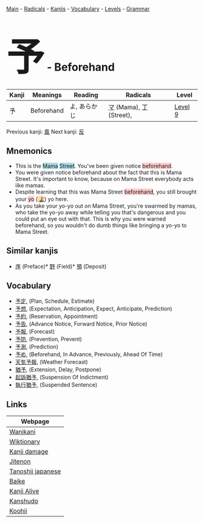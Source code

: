 <style> bigfont {font-size: 100px}</style>
[Main](../README.md) -
[Radicals](../radicals.md) -
[Kanjis](../kanjis.md) -
[Vocabulary](../vocabulary.md) -
[Levels](../levels.md) -
[Grammar](../grammar.md)
# <bigfont> 予</bigfont> - Beforehand 

| Kanji | Meanings | Reading | Radicals | Level |
| --- | --- | --- | --- | --- |
| 予 | Beforehand | よ, あらかじ | [マ](../radicals/マ.md) (Mama), [丁](../radicals/丁.md) (Street),  | [Level 9](../levels/wk_level9.md) |

Previous kanji: [風](風.md) Next kanji: [反](反.md) 

## Mnemonics
 * This is the <span style="background-color:#ADD8E6"> Mama</span> <span style="background-color:#ADD8E6"> Street</span>. You've been given notice <span style="background-color:#ffcccb"> beforehand</span>.
* You were given notice beforehand about the fact that this is Mama Street. It's important to know, because on Mama Street everybody acts like mamas.
* Despite learning that this was Mama Street <span style="background-color:#ffcccb"> beforehand</span>, you still brought your <span style="background-color:#ffcccb"> yo</span> (<span style="background-color:#fed8b1"> [よ](https://jisho.org/search/よ)</span>) yo here.
* As you take your yo-yo out on Mama Street, you're swarmed by mamas, who take the yo-yo away while telling you that's dangerous and you could put an eye out with that. This is why you were warned beforehand, so you wouldn't do dumb things like bringing a yo-yo to Mama Street.


## Similar kanjis
 * [序](序.md) (Preface)* [野](野.md) (Field)* [預](預.md) (Deposit)


## Vocabulary
 * [予定](../vocabulary/予.md), (Plan, Schedule, Estimate)
* [予想](../vocabulary/予.md), (Expectation, Anticipation, Expect, Anticipate, Prediction)
* [予約](../vocabulary/予.md), (Reservation, Appointment)
* [予告](../vocabulary/予.md), (Advance Notice, Forward Notice, Prior Notice)
* [予報](../vocabulary/予.md), (Forecast)
* [予防](../vocabulary/予.md), (Prevention, Prevent)
* [予測](../vocabulary/予.md), (Prediction)
* [予め](../vocabulary/予.md), (Beforehand, In Advance, Previously, Ahead Of Time)
* [天気予報](../vocabulary/予.md), (Weather Forecast)
* [猶予](../vocabulary/予.md), (Extension, Delay, Postpone)
* [起訴猶予](../vocabulary/予.md), (Suspension Of Indictment)
* [執行猶予](../vocabulary/予.md), (Suspended Sentence)



## Links 

| Webpage |
| --- |
| [Wanikani          ](https://www.wanikani.com/kanji/予) |
| [Wiktionary        ](https://en.wiktionary.org/wiki/予) |
| [Kanji damage      ](http://www.kanjidamage.com/kanji/search?utf8=✓&q=予) |
| [Jitenon           ](https://jitenon.com/kanji/予) |
| [Tanoshii japanese ](https://www.tanoshiijapanese.com/dictionary/kanji.cfm?k=予) |
| [Baike             ](https://baike.baidu.com/item/予) |
| [Kanji Alive       ](https://app.kanjialive.com/予) |
| [Kanshudo          ](https://www.kanshudo.com/searchmn?q=予) |
| [Koohii            ](https://kanji.koohii.com/study/kanji/予) |
